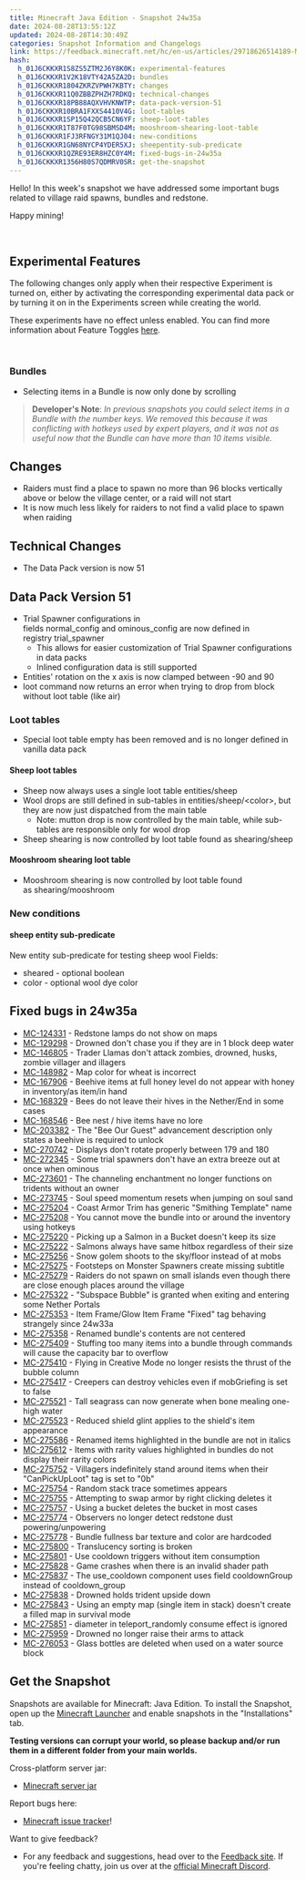 ```yaml
---
title: Minecraft Java Edition - Snapshot 24w35a
date: 2024-08-28T13:55:12Z
updated: 2024-08-28T14:30:49Z
categories: Snapshot Information and Changelogs
link: https://feedback.minecraft.net/hc/en-us/articles/29718626514189-Minecraft-Java-Edition-Snapshot-24w35a
hash:
  h_01J6CKKXR1S8ZS5ZTM2J6Y8K0K: experimental-features
  h_01J6CKKXR1V2K18VTY42A5ZA2D: bundles
  h_01J6CKKXR1804ZKRZVPWH7KBTY: changes
  h_01J6CKKXR11Q0ZBBZPHZH7RDKQ: technical-changes
  h_01J6CKKXR18PB88AQXVHVKNWTP: data-pack-version-51
  h_01J6CKKXR10BRA1FXXS4410V4G: loot-tables
  h_01J6CKKXR1SP15Q42QCB5CN6YF: sheep-loot-tables
  h_01J6CKKXR1T87F0TG98SBMSD4M: mooshroom-shearing-loot-table
  h_01J6CKKXR1FJ3RFNGY31M1QJ04: new-conditions
  h_01J6CKKXR1GN68NYCP4YDER5XJ: sheepentity-sub-predicate
  h_01J6CKKXR1QZRE93ER8HZC0Y4M: fixed-bugs-in-24w35a
  h_01J6CKKXR1356H80S7QDMRV0SR: get-the-snapshot
---
```


Hello! In this week's snapshot we have addressed some important bugs related to village raid spawns, bundles and redstone.

Happy mining!

 

## Experimental Features

The following changes only apply when their respective Experiment is turned on, either by activating the corresponding experimental data pack or by turning it on in the Experiments screen while creating the world.

These experiments have no effect unless enabled. You can find more information about Feature Toggles [here](https://www.minecraft.net/en-us/article/testing-new-minecraft-features/feature-toggles-java-edition).

 

### Bundles

- Selecting items in a Bundle is now only done by scrolling

> **Developer's Note**: *In previous snapshots you could select items in a Bundle with the number keys. We removed this because it was conflicting with hotkeys used by expert players, and it was not as useful now that the Bundle can have more than 10 items visible.*

## Changes

- Raiders must find a place to spawn no more than 96 blocks vertically above or below the village center, or a raid will not start
- It is now much less likely for raiders to not find a valid place to spawn when raiding

## Technical Changes

- The Data Pack version is now 51

## Data Pack Version 51

- Trial Spawner configurations in fields normal_config and ominous_config are now defined in registry trial_spawner
  - This allows for easier customization of Trial Spawner configurations in data packs
  - Inlined configuration data is still supported
- Entities' rotation on the x axis is now clamped between -90 and 90
- loot command now returns an error when trying to drop from block without loot table (like air)

### Loot tables

- Special loot table empty has been removed and is no longer defined in vanilla data pack

#### Sheep loot tables

- Sheep now always uses a single loot table entities/sheep
- Wool drops are still defined in sub-tables in entities/sheep/\<color\>, but they are now just dispatched from the main table
  - Note: mutton drop is now controlled by the main table, while sub-tables are responsible only for wool drop
- Sheep shearing is now controlled by loot table found as shearing/sheep

#### Mooshroom shearing loot table

- Mooshroom shearing is now controlled by loot table found as shearing/mooshroom

### New conditions

#### sheep entity sub-predicate

New entity sub-predicate for testing sheep wool Fields:

- sheared - optional boolean
- color - optional wool dye color

## Fixed bugs in 24w35a

- [MC-124331](https://bugs.mojang.com/browse/MC-124331) - Redstone lamps do not show on maps
- [MC-129298](https://bugs.mojang.com/browse/MC-129298) - Drowned don't chase you if they are in 1 block deep water
- [MC-146805](https://bugs.mojang.com/browse/MC-146805) - Trader Llamas don't attack zombies, drowned, husks, zombie villager and illagers
- [MC-148982](https://bugs.mojang.com/browse/MC-148982) - Map color for wheat is incorrect
- [MC-167906](https://bugs.mojang.com/browse/MC-167906) - Beehive items at full honey level do not appear with honey in inventory/as item/in hand
- [MC-168329](https://bugs.mojang.com/browse/MC-168329) - Bees do not leave their hives in the Nether/End in some cases
- [MC-168546](https://bugs.mojang.com/browse/MC-168546) - Bee nest / hive items have no lore
- [MC-203382](https://bugs.mojang.com/browse/MC-203382) - The "Bee Our Guest" advancement description only states a beehive is required to unlock
- [MC-270742](https://bugs.mojang.com/browse/MC-270742) - Displays don't rotate properly between 179 and 180
- [MC-272345](https://bugs.mojang.com/browse/MC-272345) - Some trial spawners don't have an extra breeze out at once when ominous
- [MC-273601](https://bugs.mojang.com/browse/MC-273601) - The channeling enchantment no longer functions on tridents without an owner
- [MC-273745](https://bugs.mojang.com/browse/MC-273745) - Soul speed momentum resets when jumping on soul sand
- [MC-275204](https://bugs.mojang.com/browse/MC-275204) - Coast Armor Trim has generic "Smithing Template" name
- [MC-275208](https://bugs.mojang.com/browse/MC-275208) - You cannot move the bundle into or around the inventory using hotkeys
- [MC-275220](https://bugs.mojang.com/browse/MC-275220) - Picking up a Salmon in a Bucket doesn't keep its size
- [MC-275222](https://bugs.mojang.com/browse/MC-275222) - Salmons always have same hitbox regardless of their size
- [MC-275256](https://bugs.mojang.com/browse/MC-275256) - Snow golem shoots to the sky/floor instead of at mobs
- [MC-275275](https://bugs.mojang.com/browse/MC-275275) - Footsteps on Monster Spawners create missing subtitle
- [MC-275279](https://bugs.mojang.com/browse/MC-275279) - Raiders do not spawn on small islands even though there are close enough places around the village
- [MC-275322](https://bugs.mojang.com/browse/MC-275322) - "Subspace Bubble" is granted when exiting and entering some Nether Portals
- [MC-275353](https://bugs.mojang.com/browse/MC-275353) - Item Frame/Glow Item Frame "Fixed" tag behaving strangely since 24w33a
- [MC-275358](https://bugs.mojang.com/browse/MC-275358) - Renamed bundle's contents are not centered
- [MC-275409](https://bugs.mojang.com/browse/MC-275409) - Stuffing too many items into a bundle through commands will cause the capacity bar to overflow
- [MC-275410](https://bugs.mojang.com/browse/MC-275410) - Flying in Creative Mode no longer resists the thrust of the bubble column
- [MC-275417](https://bugs.mojang.com/browse/MC-275417) - Creepers can destroy vehicles even if mobGriefing is set to false
- [MC-275521](https://bugs.mojang.com/browse/MC-275521) - Tall seagrass can now generate when bone mealing one-high water
- [MC-275523](https://bugs.mojang.com/browse/MC-275523) - Reduced shield glint applies to the shield's item appearance
- [MC-275586](https://bugs.mojang.com/browse/MC-275586) - Renamed items highlighted in the bundle are not in italics
- [MC-275612](https://bugs.mojang.com/browse/MC-275612) - Items with rarity values highlighted in bundles do not display their rarity colors
- [MC-275752](https://bugs.mojang.com/browse/MC-275752) - Villagers indefinitely stand around items when their "CanPickUpLoot" tag is set to "0b"
- [MC-275754](https://bugs.mojang.com/browse/MC-275754) - Random stack trace sometimes appears
- [MC-275755](https://bugs.mojang.com/browse/MC-275755) - Attempting to swap armor by right clicking deletes it
- [MC-275757](https://bugs.mojang.com/browse/MC-275757) - Using a bucket deletes the bucket in most cases
- [MC-275774](https://bugs.mojang.com/browse/MC-275774) - Observers no longer detect redstone dust powering/unpowering
- [MC-275778](https://bugs.mojang.com/browse/MC-275778) - Bundle fullness bar texture and color are hardcoded
- [MC-275800](https://bugs.mojang.com/browse/MC-275800) - Translucency sorting is broken
- [MC-275801](https://bugs.mojang.com/browse/MC-275801) - Use cooldown triggers without item consumption
- [MC-275828](https://bugs.mojang.com/browse/MC-275828) - Game crashes when there is an invalid shader path
- [MC-275837](https://bugs.mojang.com/browse/MC-275837) - The use_cooldown component uses field cooldownGroup instead of cooldown_group
- [MC-275838](https://bugs.mojang.com/browse/MC-275838) - Drowned holds trident upside down
- [MC-275843](https://bugs.mojang.com/browse/MC-275843) - Using an empty map (single item in stack) doesn't create a filled map in survival mode
- [MC-275851](https://bugs.mojang.com/browse/MC-275851) - diameter in teleport_randomly consume effect is ignored
- [MC-275959](https://bugs.mojang.com/browse/MC-275959) - Drowned no longer raise their arms to attack
- [MC-276053](https://bugs.mojang.com/browse/MC-276053) - Glass bottles are deleted when used on a water source block

## Get the Snapshot

Snapshots are available for Minecraft: Java Edition. To install the Snapshot, open up the [Minecraft Launcher](https://www.minecraft.net/content/minecraft-net/language-masters/download) and enable snapshots in the "Installations" tab.

**Testing versions can corrupt your world, so please backup and/or run them in a different folder from your main worlds.**

Cross-platform server jar:

- [Minecraft server jar](https://piston-data.mojang.com/v1/objects/93d259fdba93aa7d3c1763cfb0136295087e0de3/server.jar)

Report bugs here:

- [Minecraft issue tracker](https://bugs.mojang.com/projects/MC/summary)!

Want to give feedback?

- For any feedback and suggestions, head over to the [Feedback site](https://feedback.minecraft.net/). If you're feeling chatty, join us over at the [official Minecraft Discord](https://discordapp.com/invite/minecraft).
